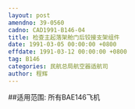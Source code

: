 ```yaml
---
layout: post
amendno: 39-0560
cadno: CAD1991-B146-04
title: 检查主起落架舱门后铰接支架组件
date: 1991-03-05 00:00:00 +0800
effdate: 1991-03-12 00:00:00 +0800
tag: B146
categories: 民航总局航空器适航司
author: 程辉
---
```


##适用范围:
所有BAE146飞机

